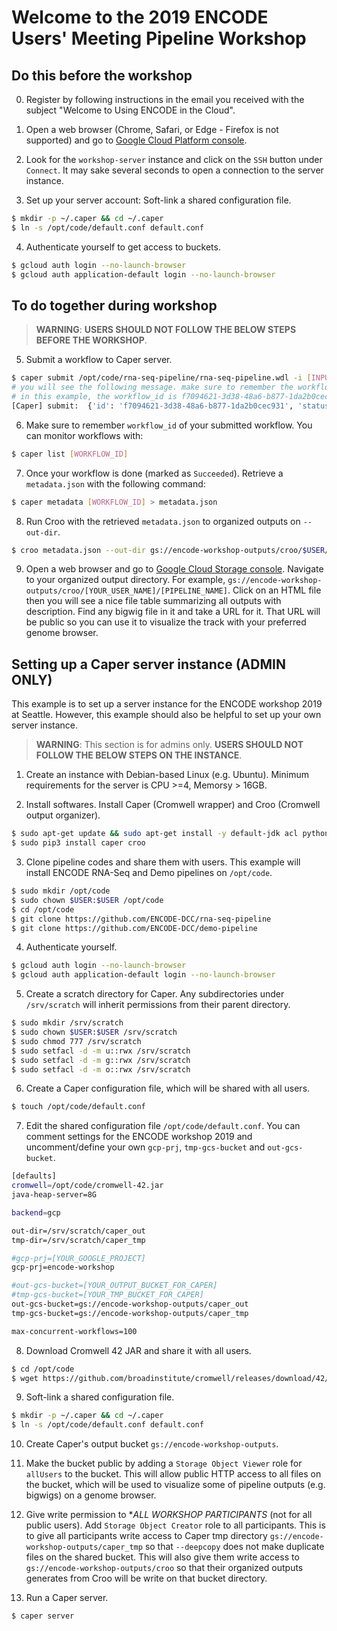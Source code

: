 # Welcome to the 2019 ENCODE Users' Meeting Pipeline Workshop

## Do this before the workshop

0. Register by following instructions in the email you received with the subject "Welcome to Using ENCODE in the Cloud".

1. Open a web browser (Chrome, Safari, or Edge - Firefox is not supported) and go to [Google Cloud Platform console](https://console.cloud.google.com/compute/instances?project=encode-workshop&instancessize=50).

2. Look for the `workshop-server` instance and click on the `SSH` button under `Connect`.  It may sake several seconds to open a connection to the server instance.

3. Set up your server account:  Soft-link a shared configuration file.
```bash
$ mkdir -p ~/.caper && cd ~/.caper
$ ln -s /opt/code/default.conf default.conf
```

4. Authenticate yourself to get access to buckets.
```bash
$ gcloud auth login --no-launch-browser
$ gcloud auth application-default login --no-launch-browser
```

## To do together during workshop

> **WARNING**: **USERS SHOULD NOT FOLLOW THE BELOW STEPS BEFORE THE WORKSHOP**.

5. Submit a workflow to Caper server.
```bash
$ caper submit /opt/code/rna-seq-pipeline/rna-seq-pipeline.wdl -i [INPUT_JSON]
# you will see the following message. make sure to remember the workflow_id
# in this example, the workflow_id is f7094621-3d38-48a6-b877-1da2b0cec931
[Caper] submit:  {'id': 'f7094621-3d38-48a6-b877-1da2b0cec931', 'status': 'Submitted'}
```

6. Make sure to remember `workflow_id` of your submitted workflow. You can monitor workflows with:
```bash
$ caper list [WORKFLOW_ID]
```

7. Once your workflow is done (marked as `Succeeded`). Retrieve a `metadata.json` with the following command:
```bash
$ caper metadata [WORKFLOW_ID] > metadata.json
```

8. Run Croo with the retrieved `metadata.json` to organized outputs on `--out-dir`.
```bash
$ croo metadata.json --out-dir gs://encode-workshop-outputs/croo/$USER/[PIPELINE_NAME]
```

9. Open a web browser and go to [Google Cloud Storage console](https://console.cloud.google.com/storage/browser/encode-workshop-outputs/croo/?project=encode-workshop&folder=true&organizationId=true). Navigate to your organized output directory. For example, `gs://encode-workshop-outputs/croo/[YOUR_USER_NAME]/[PIPELINE_NAME]`. Click on an HTML file then you will see a nice file table summarizing all outputs with description. Find any bigwig file in it and take a URL for it. That URL will be public so you can use it to visualize the track with your preferred genome browser.


## Setting up a Caper server instance (ADMIN ONLY)

This example is to set up a server instance for the ENCODE workshop 2019 at Seattle. However, this example should also be helpful to set up your own server instance.

> **WARNING**: This section is for admins only. **USERS SHOULD NOT FOLLOW THE BELOW STEPS ON THE INSTANCE**.

1. Create an instance with Debian-based Linux (e.g. Ubuntu). Minimum requirements for the server is CPU >=4, Memorsy > 16GB.

2. Install softwares. Install Caper (Cromwell wrapper) and Croo (Cromwell output organizer).
```bash
$ sudo apt-get update && sudo apt-get install -y default-jdk acl python3 python3-pip git wget curl htop
$ sudo pip3 install caper croo
```

3. Clone pipeline codes and share them with users. This example will install ENCODE RNA-Seq and Demo pipelines on `/opt/code`.
```bash
$ sudo mkdir /opt/code
$ sudo chown $USER:$USER /opt/code
$ cd /opt/code
$ git clone https://github.com/ENCODE-DCC/rna-seq-pipeline
$ git clone https://github.com/ENCODE-DCC/demo-pipeline
```

4. Authenticate yourself.
```bash
$ gcloud auth login --no-launch-browser
$ gcloud auth application-default login --no-launch-browser
```

5. Create a scratch directory for Caper. Any subdirectories under `/srv/scratch` will inherit permissions from their parent directory.
```bash
$ sudo mkdir /srv/scratch
$ sudo chown $USER:$USER /srv/scratch
$ sudo chmod 777 /srv/scratch
$ sudo setfacl -d -m u::rwx /srv/scratch
$ sudo setfacl -d -m g::rwx /srv/scratch
$ sudo setfacl -d -m o::rwx /srv/scratch
```

6. Create a Caper configuration file, which will be shared with all users.
```bash
$ touch /opt/code/default.conf
```

7. Edit the shared configuration file `/opt/code/default.conf`. You can comment settings for the ENCODE workshop 2019 and uncomment/define your own `gcp-prj`, `tmp-gcs-bucket` and `out-gcs-bucket`.
```bash
[defaults]
cromwell=/opt/code/cromwell-42.jar
java-heap-server=8G

backend=gcp

out-dir=/srv/scratch/caper_out
tmp-dir=/srv/scratch/caper_tmp

#gcp-prj=[YOUR_GOOGLE_PROJECT]
gcp-prj=encode-workshop

#out-gcs-bucket=[YOUR_OUTPUT_BUCKET_FOR_CAPER]
#tmp-gcs-bucket=[YOUR_TMP_BUCKET_FOR_CAPER]
out-gcs-bucket=gs://encode-workshop-outputs/caper_out
tmp-gcs-bucket=gs://encode-workshop-outputs/caper_tmp

max-concurrent-workflows=100
```

8. Download Cromwell 42 JAR and share it with all users.
```bash
$ cd /opt/code
$ wget https://github.com/broadinstitute/cromwell/releases/download/42/cromwell-42.jar
```

9. Soft-link a shared configuration file.
```bash
$ mkdir -p ~/.caper && cd ~/.caper
$ ln -s /opt/code/default.conf default.conf
```

10. Create Caper's output bucket `gs://encode-workshop-outputs`.

11. Make the bucket public by adding a `Storage Object Viewer` role for `allUsers` to the bucket. This will allow public HTTP access to all files on the bucket, which will be used to visualize some of pipeline outputs (e.g. bigwigs) on a genome browser.

12. Give write permission to **ALL WORKSHOP PARTICIPANTS* (not for all public users). Add `Storage Object Creator` role to all participants. This is to give all participants write access to Caper tmp directory `gs://encode-workshop-outputs/caper_tmp` so that `--deepcopy` does not make duplicate files on the shared bucket. This will also give them write access to `gs://encode-workshop-outputs/croo` so that their organized outputs generates from Croo will be write on that bucket directory.

13. Run a Caper server.
```bash
$ caper server
```
